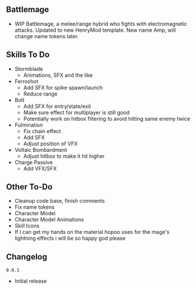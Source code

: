## Battlemage
- WIP Battlemage, a melee/range hybrid who fights with electromagnetic attacks. Updated to new HenryMod template. New name Amp, will change name tokens later.

## Skills To Do
- Stormblade
  - Animations, SFX and the like
- Ferroshot
  - Add SFX for spike spawn/launch
  - Reduce range
- Bolt
  - Add SFX for entry/state/exit
  - Make sure effect for multiplayer is still good
  - Potentially work on hitbox filtering to avoid hitting same enemy twice
- Fulmination
  - Fix chain effect
  - Add SFX
  - Adjust position of VFX
- Voltaic Bombardment
  - Adjust hitbox to make it hit higher
- Charge Passive
  - Add VFX/SFX
 ## Other To-Do
- Cleanup code base, finish comments
- Fix name tokens
- Character Model
- Character Model Animations
- Skill Icons
- If I can get my hands on the material hopoo uses for the mage's lightning effects i will be so happy god please

## Changelog
`0.0.1`
- Initial release
